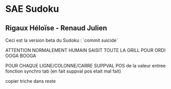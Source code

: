 # SAE Sudoku
## Rigaux Héloïse - Renaud Julien
<p> Ceci est la version beta du Sudoku : `commit suicide` </p>

ATTENTION NORMALEMENT HUMAIN SAISIT TOUTE LA GRILL POUR ORDI OOGA BOOGA

POUR CHAQUE LIGNE/COLONNE/CARRE SUPPVAL POS de la valeur entree
fonction synchro tab (en fait suppval pos etait mal fait)

copier triche dans reste